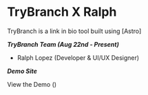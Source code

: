 # TryBranch X Ralph

TryBranch is a link in bio tool built using [Astro]


_**TryBranch Team (Aug 22nd - Present)**_

- Ralph Lopez (Developer & UI/UX Designer)


_**Demo Site**_

View the Demo ()

